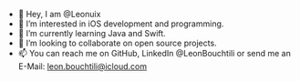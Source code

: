 - 👋 Hey, I am @Leonuix
- 👀 I’m interested in iOS development and programming.
- 🌱 I’m currently learning Java and Swift.
- 💞️ I’m looking to collaborate on open source projects.
- 📫 You can reach me on GitHub, LinkedIn @LeonBouchtili or send me an E-Mail: leon.bouchtili@icloud.com

